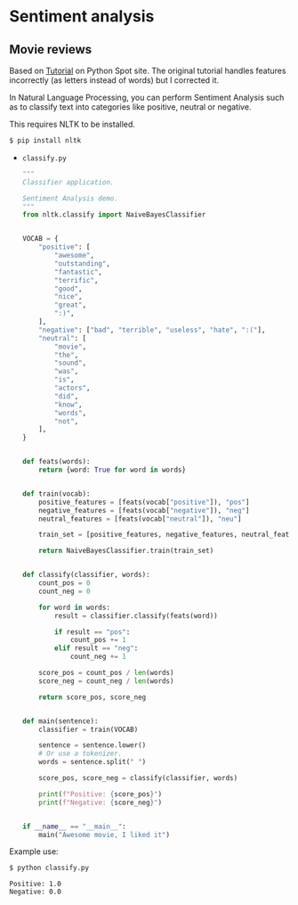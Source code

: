# Sentiment analysis


## Movie reviews

Based on [Tutorial](https://pythonspot.com/python-sentiment-analysis/) on Python Spot site. The original tutorial handles features incorrectly (as letters instead of words) but I corrected it.

In Natural Language Processing, you can perform Sentiment Analysis such as to classify text into categories like positive, neutral or negative.

This requires NLTK to be installed.

```sh
$ pip install nltk
```

- `classify.py`
    ```python
    """
    Classifier application.

    Sentiment Analysis demo.
    """
    from nltk.classify import NaiveBayesClassifier


    VOCAB = {
        "positive": [
            "awesome",
            "outstanding",
            "fantastic",
            "terrific",
            "good",
            "nice",
            "great",
            ":)",
        ],
        "negative": ["bad", "terrible", "useless", "hate", ":("],
        "neutral": [
            "movie",
            "the",
            "sound",
            "was",
            "is",
            "actors",
            "did",
            "know",
            "words",
            "not",
        ],
    }


    def feats(words):
        return {word: True for word in words}


    def train(vocab):
        positive_features = [feats(vocab["positive"]), "pos"]
        negative_features = [feats(vocab["negative"]), "neg"]
        neutral_features = [feats(vocab["neutral"]), "neu"]

        train_set = [positive_features, negative_features, neutral_features]

        return NaiveBayesClassifier.train(train_set)


    def classify(classifier, words):
        count_pos = 0
        count_neg = 0

        for word in words:
            result = classifier.classify(feats(word))

            if result == "pos":
                count_pos += 1
            elif result == "neg":
                count_neg += 1

        score_pos = count_pos / len(words)
        score_neg = count_neg / len(words)

        return score_pos, score_neg


    def main(sentence):
        classifier = train(VOCAB)

        sentence = sentence.lower()
        # Or use a tokenizer.
        words = sentence.split(" ")

        score_pos, score_neg = classify(classifier, words)

        print(f"Positive: {score_pos}")
        print(f"Negative: {score_neg}")


    if __name__ == "__main__":
        main("Awesome movie, I liked it")
    ```

Example use:

```sh
$ python classify.py
```
```
Positive: 1.0
Negative: 0.0
```
